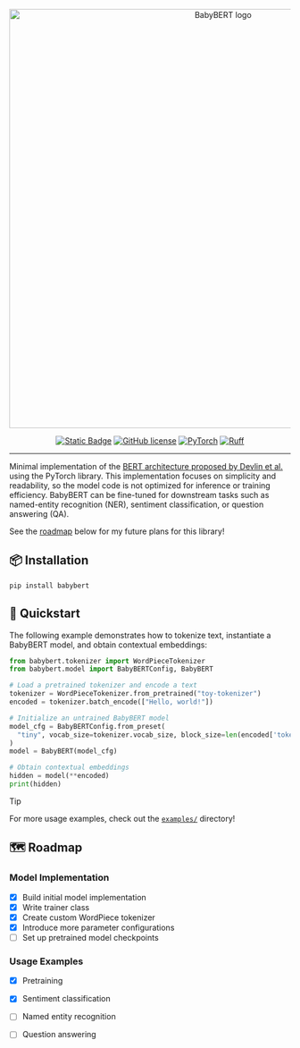 <p align="center">
  <picture>
    <source media="(prefers-color-scheme: dark)" srcset="https://i.imgur.com/ORrR7Ci.png">
    <source media="(prefers-color-scheme: light)" srcset="https://i.imgur.com/a59Qpu8.png">
    <img src="https://i.imgur.com/a59Qpu8.png" width="750" style="height: auto;" alt="BabyBERT logo"></img>
  </picture>
</p>

<div align="center">
  
  <a href="https://www.python.org/">![Static Badge](https://img.shields.io/badge/python-3.12-orange)</a>
  <a href="https://github.com/dross20/babybert/blob/main/LICENSE">![GitHub license](https://img.shields.io/badge/license-MIT-yellow.svg)</a>
  <a href="https://pytorch.org/">![PyTorch](https://img.shields.io/badge/PyTorch-black?logo=PyTorch)</a>
  <a href="https://github.com/astral-sh/ruff">![Ruff](https://img.shields.io/endpoint?url=https://raw.githubusercontent.com/astral-sh/ruff/main/assets/badge/v2.json)</a>
  
</div>

---

Minimal implementation of the [BERT architecture proposed by Devlin et al.](https://arxiv.org/pdf/1810.04805) using the PyTorch library. This implementation focuses on simplicity and readability, so the model code is not optimized for inference or training efficiency. BabyBERT can be fine-tuned for downstream tasks such as named-entity recognition (NER), sentiment classification, or question answering (QA).

See the [roadmap](#%EF%B8%8F-roadmap) below for my future plans for this library!

## 📦 Installation

```bash
pip install babybert
```

## 🚀 Quickstart
The following example demonstrates how to tokenize text, instantiate a BabyBERT model, and obtain contextual embeddings:
```python
from babybert.tokenizer import WordPieceTokenizer
from babybert.model import BabyBERTConfig, BabyBERT

# Load a pretrained tokenizer and encode a text
tokenizer = WordPieceTokenizer.from_pretrained("toy-tokenizer")
encoded = tokenizer.batch_encode(["Hello, world!"])

# Initialize an untrained BabyBERT model
model_cfg = BabyBERTConfig.from_preset(
  "tiny", vocab_size=tokenizer.vocab_size, block_size=len(encoded['token_ids'][0])
)
model = BabyBERT(model_cfg)

# Obtain contextual embeddings
hidden = model(**encoded)
print(hidden)
```

> [!TIP]
> For more usage examples, check out the [`examples/`](https://github.com/dross20/babybert/tree/9b9c0107157cc1d43771162408ebde20739b076e/examples) directory!

## 🗺️ Roadmap

### Model Implementation
- [x] Build initial model implementation
- [x] Write trainer class
- [x] Create custom WordPiece tokenizer
- [x] Introduce more parameter configurations
- [ ] Set up pretrained model checkpoints

### Usage Examples
- [x] Pretraining
- [x] Sentiment classification
- [ ] Named entity recognition
- [ ] Question answering







